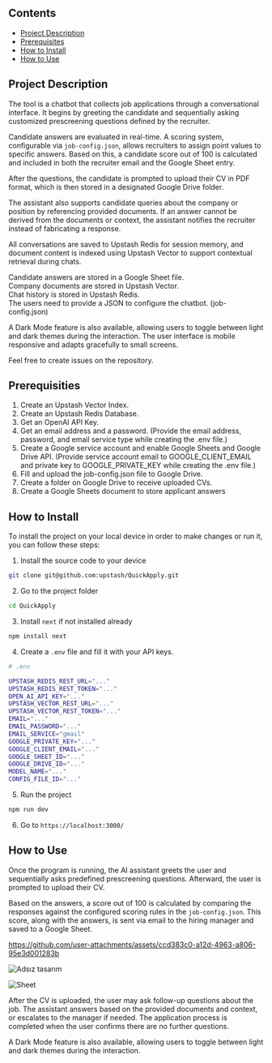## Contents

- [Project Description](#project-description)
- [Prerequisites](#prerequisities)
- [How to Install](#how-to-install)
- [How to Use](#how-to-use)

## Project Description

The tool is a chatbot that collects job applications through a conversational interface. It begins by greeting the candidate and sequentially asking customized prescreening questions defined by the recruiter.  

Candidate answers are evaluated in real-time. A scoring system, configurable via `job-config.json`, allows recruiters to assign point values to specific answers. Based on this, a candidate score out of 100 is calculated and included in both the recruiter email and the Google Sheet entry.  

After the questions, the candidate is prompted to upload their CV in PDF format, which is then stored in a designated Google Drive folder.  

The assistant also supports candidate queries about the company or position by referencing provided documents. If an answer cannot be derived from the documents or context, the assistant notifies the recruiter instead of fabricating a response.  

All conversations are saved to Upstash Redis for session memory, and document content is indexed using Upstash Vector to support contextual retrieval during chats.  

Candidate answers are stored in a Google Sheet file.  
Company documents are stored in Upstash Vector.  
Chat history is stored in Upstash Redis.  
The users need to provide a JSON to configure the chatbot. (job-config.json)  

A Dark Mode feature is also available, allowing users to toggle between light and dark themes during the interaction. The user interface is mobile responsive and adapts gracefully to small screens.  

Feel free to create issues on the repository.

## Prerequisities

1. Create an Upstash Vector Index.
2. Create an Upstash Redis Database.
3. Get an OpenAI API Key.
4. Get an email address and a password. (Provide the email address, password, and email service type while creating the .env file.)
5. Create a Google service account and enable Google Sheets and Google Drive API. (Provide service account email to GOOGLE_CLIENT_EMAIL and private key to GOOGLE_PRIVATE_KEY while creating the .env file.)
6. Fill and upload the job-config.json file to Google Drive.
7. Create a folder on Google Drive to receive uploaded CVs.
8. Create a Google Sheets document to store applicant answers

## How to Install

To install the project on your local device in order to make changes or run it, you can follow these steps:

1. Install the source code to your device

```bash
git clone git@github.com:upstash/QuickApply.git
```

2. Go to the project folder

```bash
cd QuickApply
```

3. Install `next` if not installed already

```bash
npm install next
```

4. Create a `.env` file and fill it with your API keys.

```bash
# .env

UPSTASH_REDIS_REST_URL="..."
UPSTASH_REDIS_REST_TOKEN="..."
OPEN_AI_API_KEY="..."
UPSTASH_VECTOR_REST_URL="..."
UPSTASH_VECTOR_REST_TOKEN="..."
EMAIL="..."
EMAIL_PASSWORD="..."
EMAIL_SERVICE="gmail"
GOOGLE_PRIVATE_KEY="..."
GOOGLE_CLIENT_EMAIL="..."
GOOGLE_SHEET_ID="..."
GOOGLE_DRIVE_ID="..."
MODEL_NAME="..."
CONFIG_FILE_ID="..."
```

5. Run the project

```bash
npm run dev
```

6. Go to `https://localhost:3000/`

## How to Use

Once the program is running, the AI assistant greets the user and sequentially asks predefined prescreening questions. Afterward, the user is prompted to upload their CV.  

Based on the answers, a score out of 100 is calculated by comparing the responses against the configured scoring rules in the `job-config.json`. This score, along with the answers, is sent via email to the hiring manager and saved to a Google Sheet.  



https://github.com/user-attachments/assets/ccd383c0-a12d-4963-a806-95e3d001283b



![Adsız tasarım](https://github.com/user-attachments/assets/4acd2979-21e4-4403-9092-e5c7c871b60f)


![Sheet](https://github.com/user-attachments/assets/fdec6dcd-c69e-4a46-94a2-ee666c2cbf67)


After the CV is uploaded, the user may ask follow-up questions about the job. The assistant answers based on the provided documents and context, or escalates to the manager if needed. The application process is completed when the user confirms there are no further questions.  

A Dark Mode feature is also available, allowing users to toggle between light and dark themes during the interaction.  
